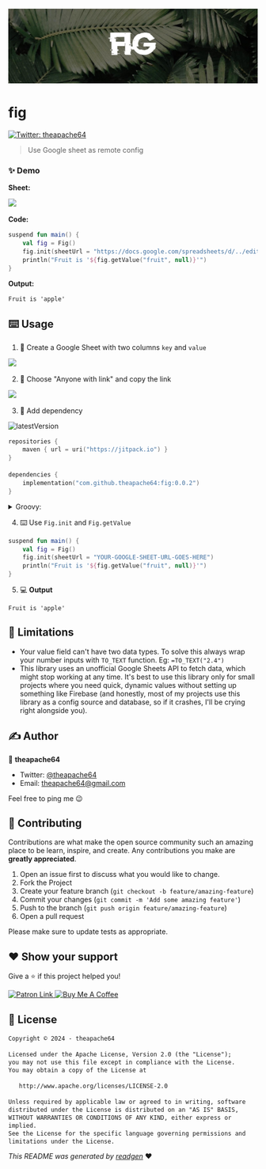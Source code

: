 ![](cover.jpeg)


# fig


<a href="https://twitter.com/theapache64" target="_blank">
<img alt="Twitter: theapache64" src="https://img.shields.io/twitter/follow/theapache64.svg?style=social" />
</a>

> Use Google sheet as remote config

### ✨ Demo

**Sheet:**

<img src="https://github.com/theapache64/fig/assets/9678279/fb610e72-f880-4131-b9fd-0f8e255a862e" width="300"/>


**Code:**
```kotlin
suspend fun main() {
    val fig = Fig()
    fig.init(sheetUrl = "https://docs.google.com/spreadsheets/d/../edit?usp=sharing") // your Google sheet URL
    println("Fruit is '${fig.getValue("fruit", null)}'")
}
```

**Output:**
```
Fruit is 'apple'
```

## ⌨️ Usage

1. 📄 Create a Google Sheet with two columns `key` and `value`
<img src="https://github.com/theapache64/fig/assets/9678279/fb610e72-f880-4131-b9fd-0f8e255a862e" width="300"/>

2. 🔗 Choose "Anyone with link" and copy the link

<img src="https://github.com/theapache64/fig/assets/9678279/1e789776-aabb-40c5-a7a8-97aca27108b3" width="300"/>



3. 🤝 Add dependency

![latestVersion](https://img.shields.io/github/v/release/theapache64/fig)

```kotlin
repositories {
    maven { url = uri("https://jitpack.io") }
}

dependencies {
    implementation("com.github.theapache64:fig:0.0.2")
}
```

<details>
  <summary>Groovy:</summary>
  
  ```groovy
repositories {
    maven { url 'https://jitpack.io' } // Add jitpack
}
dependencies {
    implementation 'com.github.theapache64:fig:0.0.2'
}
 ```
</details>



4. ⌨️ Use `Fig.init` and `Fig.getValue`

```kotlin
suspend fun main() {
    val fig = Fig()
    fig.init(sheetUrl = "YOUR-GOOGLE-SHEET-URL-GOES-HERE")
    println("Fruit is '${fig.getValue("fruit", null)}'")
}
```


5. 💻 **Output**

```
Fruit is 'apple'
```

## 🚫 Limitations 
- Your value field can't have two data types. To solve this always wrap your number inputs with `TO_TEXT` function. Eg: `=TO_TEXT("2.4")`
- This library uses an unofficial Google Sheets API to fetch data, which might stop working at any time. It's best to use this library only for small projects where you need quick, dynamic values without setting up something like Firebase (and honestly, most of my projects use this library as a config source and database, so if it crashes, I'll be crying right alongside you).


## ✍️ Author

👤 **theapache64**

* Twitter: <a href="https://twitter.com/theapache64" target="_blank">@theapache64</a>
* Email: theapache64@gmail.com

Feel free to ping me 😉

## 🤝 Contributing

Contributions are what make the open source community such an amazing place to be learn, inspire, and create. Any
contributions you make are **greatly appreciated**.

1. Open an issue first to discuss what you would like to change.
1. Fork the Project
1. Create your feature branch (`git checkout -b feature/amazing-feature`)
1. Commit your changes (`git commit -m 'Add some amazing feature'`)
1. Push to the branch (`git push origin feature/amazing-feature`)
1. Open a pull request

Please make sure to update tests as appropriate.

## ❤ Show your support

Give a ⭐️ if this project helped you!

<a href="https://www.patreon.com/theapache64">
  <img alt="Patron Link" src="https://c5.patreon.com/external/logo/become_a_patron_button@2x.png" width="160"/>
</a>

<a href="https://www.buymeacoffee.com/theapache64" target="_blank">
    <img src="https://cdn.buymeacoffee.com/buttons/v2/default-yellow.png" alt="Buy Me A Coffee" width="160">
</a>


## 📝 License

```
Copyright © 2024 - theapache64

Licensed under the Apache License, Version 2.0 (the "License");
you may not use this file except in compliance with the License.
You may obtain a copy of the License at

   http://www.apache.org/licenses/LICENSE-2.0

Unless required by applicable law or agreed to in writing, software
distributed under the License is distributed on an "AS IS" BASIS,
WITHOUT WARRANTIES OR CONDITIONS OF ANY KIND, either express or implied.
See the License for the specific language governing permissions and
limitations under the License.
```

_This README was generated by [readgen](https://github.com/theapache64/readgen)_ ❤
